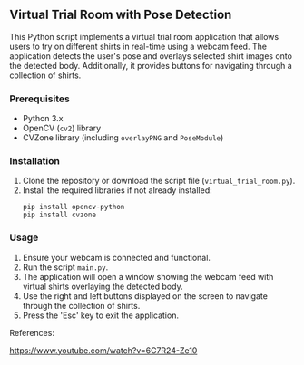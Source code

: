 
## Virtual Trial Room with Pose Detection

This Python script implements a virtual trial room application that allows users to try on different shirts in real-time using a webcam feed. The application detects the user's pose and overlays selected shirt images onto the detected body. Additionally, it provides buttons for navigating through a collection of shirts.

### Prerequisites

- Python 3.x
- OpenCV (`cv2`) library
- CVZone library (including `overlayPNG` and `PoseModule`)

### Installation

1. Clone the repository or download the script file (`virtual_trial_room.py`).
2. Install the required libraries if not already installed:
   ```
   pip install opencv-python
   pip install cvzone
   ```

### Usage

1. Ensure your webcam is connected and functional.
2. Run the script `main.py`.
3. The application will open a window showing the webcam feed with virtual shirts overlaying the detected body.
4. Use the right and left buttons displayed on the screen to navigate through the collection of shirts.
5. Press the 'Esc' key to exit the application.


References: 

https://www.youtube.com/watch?v=6C7R24-Ze10
